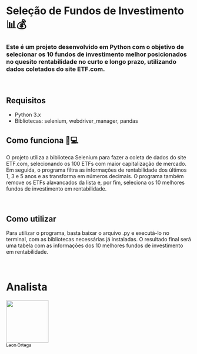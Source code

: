 # Seleção de Fundos de Investimento 📊💰

### Este é um projeto desenvolvido em Python com o objetivo de selecionar os 10 fundos de investimento melhor posicionados no quesito rentabilidade no curto e longo prazo, utilizando dados coletados do site ETF.com.

<br>

## Requisitos
+ Python 3.x
+ Bibliotecas: selenium, webdriver_manager, pandas

## Como funciona 🤖💻
O projeto utiliza a biblioteca Selenium para fazer a coleta de dados do site ETF.com, selecionando os 100 ETFs com maior capitalização de mercado. Em seguida, o programa filtra as informações de rentabilidade dos últimos 1, 3 e 5 anos e as transforma em números decimais. O programa também remove os ETFs alavancados da lista e, por fim, seleciona os 10 melhores fundos de investimento em rentabilidade.

<br>

## Como utilizar
Para utilizar o programa, basta baixar o arquivo .py e executá-lo no terminal, com as bibliotecas necessárias já instaladas. O resultado final será uma tabela com as informações dos 10 melhores fundos de investimento em rentabilidade.

<br>

## <h1 align="left">Analista</h1>
[<img src="https://avatars.githubusercontent.com/u/64026100?v=4" width=115> <br> <sub>Leon Ortega</sub>](https://github.com/Leonkoc)